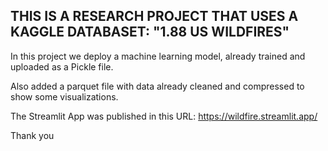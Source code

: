 ## THIS IS A RESEARCH PROJECT THAT USES A KAGGLE DATABASET: "1.88 US WILDFIRES"

In this project we deploy a machine learning model, already trained and uploaded as a Pickle file.

Also added a parquet file with data already cleaned and compressed to show some visualizations.

The Streamlit App was published in this URL: https://wildfire.streamlit.app/

Thank you
